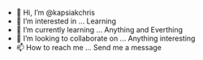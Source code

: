 - 👋 Hi, I’m @kapsiakchris
- 👀 I’m interested in ... Learning
- 🌱 I’m currently learning ... Anything and Everthing
- 💞️ I’m looking to collaborate on ... Anything interesting
- 📫 How to reach me ... Send me a message

<!---
kapsiakchris/kapsiakchris is a ✨ special ✨ repository because its `README.md` (this file) appears on your GitHub profile.
You can click the Preview link to take a look at your changes.
--->
